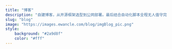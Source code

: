 ```yaml
---
title: "博客"
description: "自建博客，从开源框架选型到公网部署。最后结合自动化脚本全程无人值守完成自动发布。"
slug: "blog"
image: "https://images.ewancle.com/blog/imgBlog_pic.png"
style:
    background: "#2a9d8f"
    color: "#fff"
---
```

